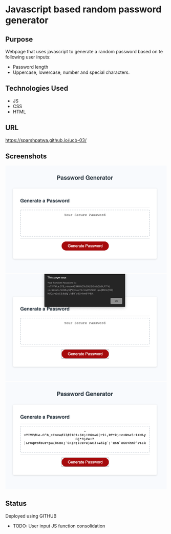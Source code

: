 # **Javascript based random password generator**

## **Purpose**
Webpage that uses javascript to generate a random password based on te following user inputs:
* Password length
* Uppercase, lowercase, number and special characters.


## **Technologies Used**
* JS
* CSS
* HTML

## **URL**
https://sparshpatwa.github.io/ucb-03/

## **Screenshots**
![](./Assets/password-generator-01.png)
![](./Assets/password-generator-02.png)
![](./Assets/password-generator-03.png)

## **Status**
Deployed using GITHUB
* TODO: User input JS function consolidation
